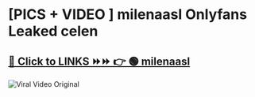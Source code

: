 
 # [PICS + VIDEO ] milenaasl Onlyfans Leaked celen

## <h2><a href="https://clipsfans.com/milenaasl&ref=git">🔗 Click to LINKS ⏩⏩ 👉 🟢 milenaasl </a></h2>

<a href="https://clipsfans.com/milenaasl&ref=git" rel="nofollow" data-target="animated-image.originalLink"><img src="https://i.ibb.co.com/xMMVF88/686577567.gif" alt="Viral Video Original" style="max-width: 100%; display: inline-block;" data-target="animated-image.originalImage"></a>

